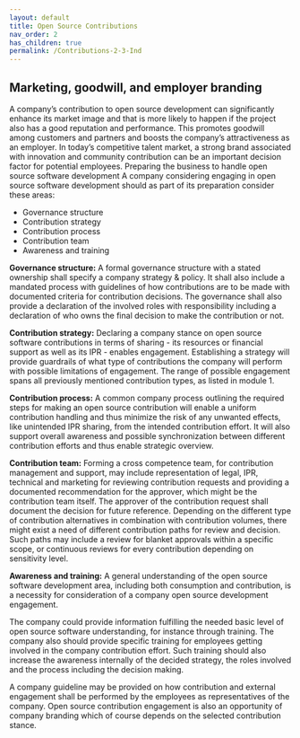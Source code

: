 ```yaml
---
layout: default
title: Open Source Contributions
nav_order: 2
has_children: true
permalink: /Contributions-2-3-Ind
---
```


## Marketing, goodwill, and employer branding

A company’s contribution to open source development can significantly enhance its market image and that is more likely to happen if the project also has a good reputation and performance. This promotes goodwill among customers and partners and boosts the company’s attractiveness as an employer. In today’s competitive talent market, a strong brand associated with innovation and community contribution can be an important decision factor for potential employees.
Preparing the business to handle open source software development
A company considering engaging in open source software development should as part of its preparation consider these areas:

* Governance structure
* Contribution strategy
* Contribution process
* Contribution team
* Awareness and training

**Governance structure:** A formal governance structure with a stated ownership shall specify a company strategy & policy. It shall also include a mandated process with guidelines of how contributions are to be made with documented criteria for contribution decisions. The governance shall also provide a declaration of the involved roles with responsibility including a declaration of who owns the final decision to make the contribution or not.

**Contribution strategy:** Declaring a company stance on open source software contributions in terms of sharing - its resources or financial support as well as its IPR - enables engagement. Establishing a strategy will provide guardrails of what type of contributions the company will perform with possible limitations of engagement. The range of possible engagement spans all previously mentioned contribution types, as listed in module 1.

**Contribution process:** A common company process outlining the required steps for making an open source contribution will enable a uniform contribution handling and thus minimize the risk of any unwanted effects, like unintended IPR sharing, from the intended contribution effort. It will also support overall awareness and possible synchronization between different contribution efforts and thus enable strategic overview.

**Contribution team:** Forming a cross competence team, for contribution management and support, may include representation of legal, IPR, technical and marketing for reviewing contribution requests and providing a documented recommendation for the approver, which might be the contribution team itself. The approver of the contribution request shall document the decision for future reference. Depending on the different type of contribution alternatives in combination with contribution volumes, there might exist a need of different contribution paths for review and decision. Such paths may include a review for blanket approvals within a specific scope, or continuous reviews for every contribution depending on sensitivity level.

**Awareness and training:** A general understanding of the open source software development area, including both consumption and contribution, is a necessity for consideration of a company open source development engagement.

The company could provide information fulfilling the needed basic level of open source software understanding, for instance through training. The company also should provide specific training for employees getting involved in the company contribution effort. Such training should also increase the awareness internally of the decided strategy, the roles involved and the process including the decision making.

A company guideline may be provided on how contribution and external engagement shall be performed by the employees as representatives of the company. Open source contribution engagement is also an opportunity of company branding which of course depends on the selected contribution stance.
